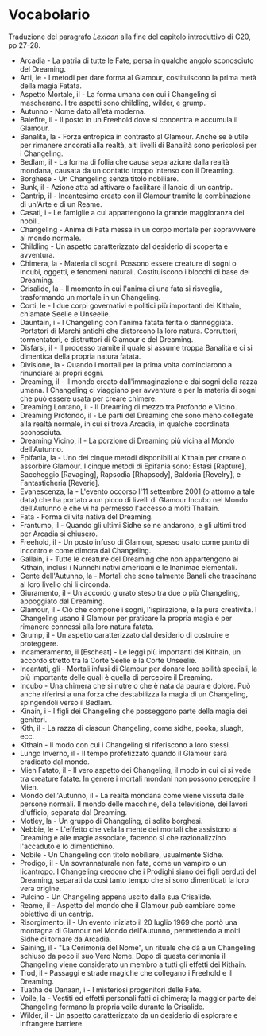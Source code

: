 # Vocabolario
Traduzione del paragrafo *Lexicon* alla fine del capitolo introduttivo di C20, pp 27-28.

- Arcadia - La patria di tutte le Fate, persa in qualche angolo sconosciuto del Dreaming.
- Arti, le - I metodi per dare forma al Glamour, costituiscono la prima metà della magia Fatata.
- Aspetto Mortale, il - La forma umana con cui i Changeling si mascherano. I tre aspetti sono childling, wilder, e grump.
- Autunno - Nome dato all'età moderna.
- Balefire, il - Il posto in un Freehold dove si concentra e accumula il Glamour.
- Banalità, la - Forza entropica in contrasto al Glamour. Anche se è utile per rimanere ancorati alla realtà, alti livelli di Banalità sono pericolosi per i Changeling.
- Bedlam, il - La forma di follia che causa separazione dalla realtà mondana, causata da un contatto troppo intenso con il Dreaming.
- Borghese - Un Changeling senza titolo nobiliare.
- Bunk, il - Azione atta ad attivare o facilitare il lancio di un cantrip.
- Cantrip, il - Incantesimo creato con il Glamour tramite la combinazione di un'Arte e di un Reame.
- Casati, i - Le famiglie a cui appartengono la grande maggioranza dei nobili.
- Changeling - Anima di Fata messa in un corpo mortale per sopravvivere al mondo normale.
- Childling - Un aspetto caratterizzato dal desiderio di scoperta e avventura.
- Chimera, la - Materia di sogni. Possono essere creature di sogni o incubi, oggetti, e fenomeni naturali. Costituiscono i blocchi di base del Dreaming.
- Crisalide, la - Il momento in cui l'anima di una fata si risveglia, trasformando un mortale in un Changeling.
- Corti, le - I due corpi governativi e politici più importanti dei Kithain, chiamate Seelie e Unseelie.
- Dauntain, i - I Changeling con l'anima fatata ferita o danneggiata. Portatori di Marchi antichi che distorcono la loro natura. Corruttori, tormentatori, e distruttori di Glamour e del Dreaming.
- Disfarsi, il - Il processo tramite il quale si assume troppa Banalità e ci si dimentica della propria natura fatata.
- Divisione, la - Quando i mortali per la prima volta cominciarono a rinunciare ai propri sogni.
- Dreaming, il - Il mondo creato dall'immaginazione e dai sogni della razza umana. I Changeling ci viaggiano per avventura e per la materia di sogni che può essere usata per creare chimere.
- Dreaming Lontano, il - Il Dreaming di mezzo tra Profondo e Vicino.
- Dreaming Profondo, il - Le parti del Dreaming che sono meno collegate alla realtà normale, in cui si trova Arcadia, in qualche coordinata sconosciuta.
- Dreaming Vicino, il - La porzione di Dreaming più vicina al Mondo dell'Autunno.
- Epifania, la - Uno dei cinque metodi disponibili ai Kithain per creare o assorbire Glamour. I cinque metodi di Epifania sono: Estasi [Rapture], Saccheggio [Ravaging], Rapsodia [Rhapsody], Baldoria [Revelry], e Fantasticheria [Reverie].
- Evanescenza, la - L'evento occorso l'11 settembre 2001 (o attorno a tale data) che ha portato a un picco di livelli di Glamour Incubo nel Mondo dell'Autunno e che vi ha permesso l'accesso a molti Thallain.
- Fata - Forma di vita nativa del Dreaming.
- Frantumo, il - Quando gli ultimi Sidhe se ne andarono, e gli ultimi trod per Arcadia si chiusero.
- Freehold, il - Un posto infuso di Glamour, spesso usato come punto di incontro e come dimora dai Changeling.
- Gallain, i - Tutte le creature del Dreaming che non appartengono ai Kithain, inclusi i Nunnehi nativi americani e le Inanimae elementali.
- Gente dell'Autunno, la - Mortali che sono talmente Banali che trascinano al loro livello chi li circonda.
- Giuramento, il - Un accordo giurato steso tra due o più Changeling, appoggiato dal Dreaming.
- Glamour, il - Ciò che compone i sogni, l'ispirazione, e la pura creatività. I Changeling usano il Glamour per praticare la propria magia e per rimanere connessi alla loro natura fatata.
- Grump, il - Un aspetto caratterizzato dal desiderio di costruire e proteggere.
- Incameramento, il [Escheat] - Le leggi più importanti dei Kithain, un accordo stretto tra la Corte Seelie e la Corte Unseelie.
- Incantati, gli - Mortali infusi di Glamour per donare loro abilità speciali, la più importante delle quali è quella di percepire il Dreaming.
- Incubo - Una chimera che si nutre o che è nata da paura e dolore. Può anche riferirsi a una forza che destabilizza la magia di un Changeling, spingendoli verso il Bedlam.
- Kinain, i - I figli dei Changeling che posseggono parte della magia dei genitori.
- Kith, il - La razza di ciascun Changeling, come sidhe, pooka, sluagh, ecc.
- Kithain - Il modo con cui i Changeling si riferiscono a loro stessi.
- Lungo Inverno, il - Il tempo profetizzato quando il Glamour sarà eradicato dal mondo.
- Mien Fatato, il - Il vero aspetto dei Changeling, il modo in cui ci si vede tra creature fatate. In genere i mortali mondani non possono percepire il Mien.
- Mondo dell'Autunno, il - La realtà mondana come viene vissuta dalle persone normali. Il mondo delle macchine, della televisione, dei lavori d'ufficio, separata dal Dreaming.
- Motley, la - Un gruppo di Changeling, di solito borghesi.
- Nebbie, le - L'effetto che vela la mente dei mortali che assistono al Dreaming e alle magie associate, facendo sì che razionalizzino l'accaduto e lo dimentichino.
- Nobile - Un Changeling con titolo nobiliare, usualmente Sidhe.
- Prodigo, il - Un sovrannaturale non fata, come un vampiro o un licantropo. I Changeling credono che i Prodighi siano dei figli perduti del Dreaming, separati da così tanto tempo che si sono dimenticati la loro vera origine.
- Pulcino - Un Changeling appena uscito dalla sua Crisalide.
- Reame, il - Aspetto del mondo che il Glamour può cambiare come obiettivo di un cantrip.
- Risorgimento, il - Un evento iniziato il 20 luglio 1969 che portò una montagna di Glamour nel Mondo dell'Autunno, permettendo a molti Sidhe di tornare da Arcadia.
- Saining, il - "La Cerimonia del Nome", un rituale che dà a un Changeling schiuso da poco il suo Vero Nome. Dopo di questa cerimonia il Changeling viene considerato un membro a tutti gli effetti dei Kithain.
- Trod, il - Passaggi e strade magiche che collegano i Freehold e il Dreaming.
- Tuatha de Danaan, i - I misteriosi progenitori delle Fate.
- Voile, la - Vestiti ed effetti personali fatti di chimera; la maggior parte dei Changeling formano la propria voile durante la Crisalide.
- Wilder, il - Un aspetto caratterizzato da un desiderio di esplorare e infrangere barriere.